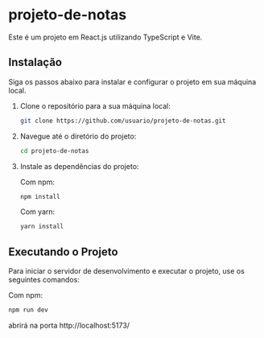 # projeto-de-notas

Este é um projeto em React.js utilizando TypeScript e Vite.

## Instalação

Siga os passos abaixo para instalar e configurar o projeto em sua máquina local.

1. Clone o repositório para a sua máquina local:

    ```bash
    git clone https://github.com/usuario/projeto-de-notas.git
    ```

2. Navegue até o diretório do projeto:

    ```bash
    cd projeto-de-notas
    ```

3. Instale as dependências do projeto:

    Com npm:
    ```bash
    npm install
    ```

    Com yarn:
    ```bash
    yarn install
    ```

## Executando o Projeto

Para iniciar o servidor de desenvolvimento e executar o projeto, use os seguintes comandos:

Com npm:
```bash
npm run dev
```
abrirá na porta http://localhost:5173/
